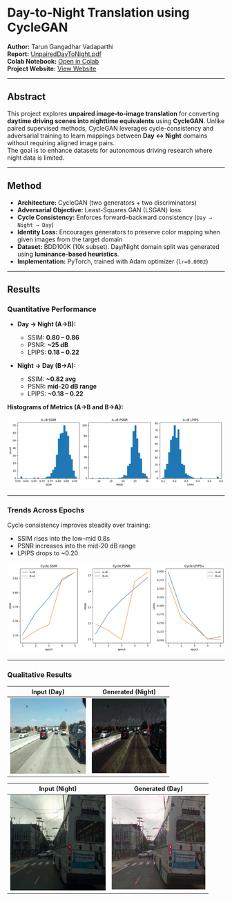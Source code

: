 # Day-to-Night Translation using CycleGAN

**Author:** Tarun Gangadhar Vadaparthi  
**Report:** [UnpairedDayToNight.pdf](docs/UnpairedDayToNight.pdf)  
**Colab Notebook:** [Open in Colab](https://colab.research.google.com/drive/1ezn_tiMShosXUccKUCosbrBKKuUjvsQW?usp=sharing)  
**Project Website:** [View Website](https://tarungangadhar.github.io/day-to-night-cycleGAN/)

---

##  Abstract
This project explores **unpaired image-to-image translation** for converting **daytime driving scenes into nighttime equivalents** using **CycleGAN**. Unlike paired supervised methods, CycleGAN leverages cycle-consistency and adversarial training to learn mappings between **Day ↔ Night** domains without requiring aligned image pairs.  
The goal is to enhance datasets for autonomous driving research where night data is limited.

---

##  Method

- **Architecture:** CycleGAN (two generators + two discriminators)
- **Adversarial Objective:** Least-Squares GAN (LSGAN) loss
- **Cycle Consistency:** Enforces forward–backward consistency (`Day → Night → Day`)
- **Identity Loss:** Encourages generators to preserve color mapping when given images from the target domain
- **Dataset:** BDD100K (10k subset). Day/Night domain split was generated using **luminance-based heuristics**.
- **Implementation:** PyTorch, trained with Adam optimizer (`lr=0.0002`)


---

## Results

### Quantitative Performance
- **Day → Night (A→B):**  
  - SSIM: **0.80 – 0.86**  
  - PSNR: **~25 dB**  
  - LPIPS: **0.18 – 0.22**

- **Night → Day (B→A):**  
  - SSIM: **~0.82 avg**  
  - PSNR: **mid-20 dB range**  
  - LPIPS: **~0.18 – 0.22**

**Histograms of Metrics (A→B and B→A):**

<div align="center">
  <img src="assets/metricshist.png" alt="Histograms of SSIM, PSNR, LPIPS for A→B and B→A" width="850">
</div>

---

### Trends Across Epochs

Cycle consistency improves steadily over training:
- SSIM rises into the low–mid 0.8s  
- PSNR increases into the mid-20 dB range  
- LPIPS drops to ~0.20  

<div align="center">
  <img src="assets/metricsepochs.png" alt="SSIM, PSNR, LPIPS trends across epochs" width="850">
</div>

---

### Qualitative Results

| Input (Day) | Generated (Night) |
|-------------|-------------------|
| ![Day](assets/sampleday.png) | ![Night](assets/samplenight.png) |

| Input (Night) | Generated (Day) |
|-------------|-------------------|
| ![Day](assets/samplenight1.png) | ![Night](assets/sampleday1.png) |



